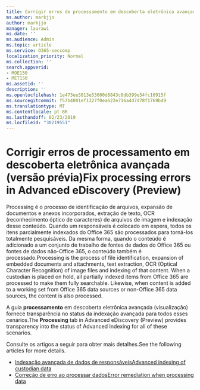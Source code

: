```yaml
---
title: Corrigir erros de processamento em descoberta eletrônica avançada (versão prévia)
ms.author: markjjo
author: markjjo
manager: laurawi
ms.date: ''
ms.audience: Admin
ms.topic: article
ms.service: O365-seccomp
localization_priority: Normal
ms.collection: ''
search.appverid:
- MOE150
- MET150
ms.assetid: ''
description: ''
ms.openlocfilehash: 1e473ee3813e53600d8843c0db399e54fc16915f
ms.sourcegitcommit: f57b4001ef1327f0ea622e716a4d7d78f1769b49
ms.translationtype: MT
ms.contentlocale: pt-BR
ms.lasthandoff: 02/23/2019
ms.locfileid: "30219551"
---
```

# <a name="fix-processing-errors-in-advanced-ediscovery-preview"></a><span data-ttu-id="a0627-102">Corrigir erros de processamento em descoberta eletrônica avançada (versão prévia)</span><span class="sxs-lookup"><span data-stu-id="a0627-102">Fix processing errors in Advanced eDiscovery (Preview)</span></span>

<span data-ttu-id="a0627-p101">Processing é o processo de identificação de arquivos, expansão de documentos e anexos incorporados, extração de texto, OCR (reconhecimento óptico de caracteres) de arquivos de imagem e indexação desse conteúdo.  Quando um responsáveis é colocado em espera, todos os itens parcialmente indexados do Office 365 são processados para torná-los totalmente pesquisáveis.  Da mesma forma, quando o conteúdo é adicionado a um conjunto de trabalho de fontes de dados do Office 365 ou fontes de dados não-Office 365, o conteúdo também é processado.</span><span class="sxs-lookup"><span data-stu-id="a0627-p101">Processing is the process of file identification, expansion of embedded documents and attachments, text extraction, OCR (Optical Character Recognition) of image files and indexing of that content.  When a custodian is placed on hold, all partially indexed items from Office 365 are processed to make them fully searchable.  Likewise, when content is added to a working set from Office 365 data sources or non-Office 365 data sources, the content is also processed.</span></span>

<span data-ttu-id="a0627-106">A guia **processamento** em descoberta eletrônica avançada (visualização) fornece transparência no status da indexação avançada para todos esses cenários.</span><span class="sxs-lookup"><span data-stu-id="a0627-106">The **Processing** tab in Advanced eDiscovery (Preview) provides transparency into the status of Advanced Indexing for all of these scenarios.</span></span>

<span data-ttu-id="a0627-107">Consulte os artigos a seguir para obter mais detalhes.</span><span class="sxs-lookup"><span data-stu-id="a0627-107">See the following articles for more details.</span></span>

- [<span data-ttu-id="a0627-108">Indexação avançada de dados de responsáveis</span><span class="sxs-lookup"><span data-stu-id="a0627-108">Advanced indexing of custodian data</span></span>](indexing-custodian-data.md)
- [<span data-ttu-id="a0627-109">Correção de erro ao processar dados</span><span class="sxs-lookup"><span data-stu-id="a0627-109">Error remediation when processing data</span></span>](error-remediation.md)
